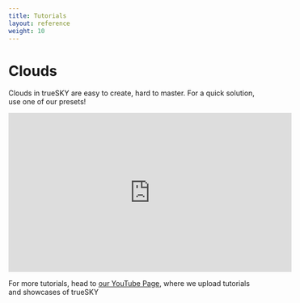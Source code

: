 ```yaml
---
title: Tutorials
layout: reference
weight: 10
---
```





Clouds
===========
Clouds in trueSKY are easy to create, hard to master. For a quick solution, use one of our presets!

<div class="video-wrapper">
<div class="video-container">
<iframe width="560" height="315" src="https://www.youtube.com/embed/pkt3eqa9YB8" frameborder="0" allow="accelerometer; autoplay; encrypted-media; gyroscope; picture-in-picture" allowfullscreen></iframe>
</div>
</div>



For more tutorials, head to [our YouTube Page](https://www.youtube.com/user/simulsoftware), where we upload tutorials and showcases of trueSKY
